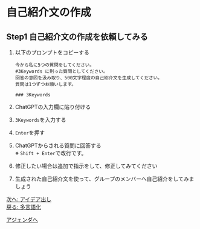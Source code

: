 # 自己紹介文の作成

## Step1 自己紹介文の作成を依頼してみる

1. 以下のプロンプトをコピーする

	```
	今から私に5つの質問をしてください。
	#3Keywords に則った質問としてください。
	回答の意図を汲み取り、500文字程度の自己紹介文を生成してください。
	質問は1つずつお願いします。
	
	### 3Keywords
	
	```

2. ChatGPTの入力欄に貼り付ける
3. `3Keywords`を入力する
4. `Enter`を押す
5. ChatGPTからされる質問に回答する  
※ `Shift + Enter`で改行です。
6. 修正したい場合は追加で指示をして、修正してみてください
7. 生成された自己紹介文を使って、グループのメンバーへ自己紹介をしてみましょう

[次へ: アイデア出し](./idea.md)  
[戻る: 多言語化](./multi_language.md)

[アジェンダへ](./agenda.md)
